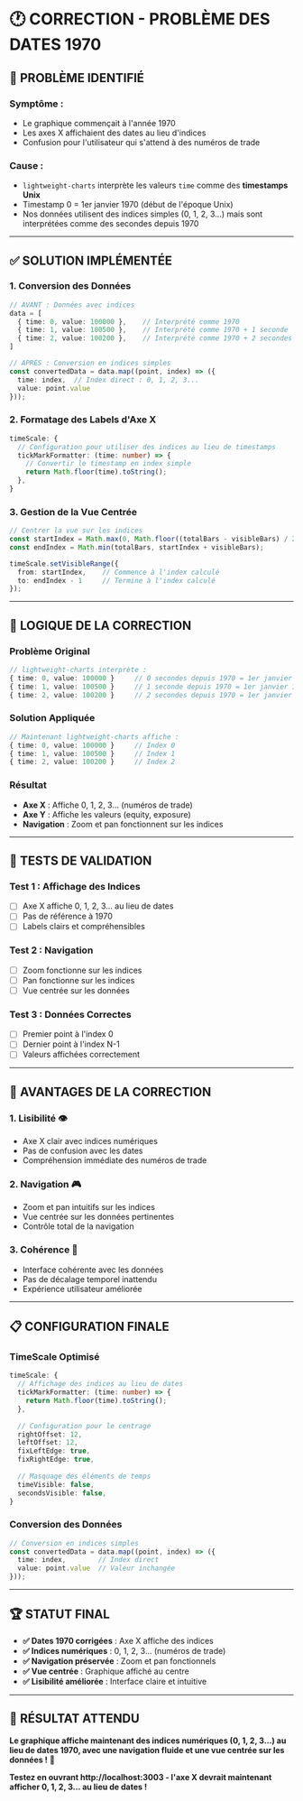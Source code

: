 # 🕐 CORRECTION - PROBLÈME DES DATES 1970

## 🚨 **PROBLÈME IDENTIFIÉ**

### **Symptôme :**
- Le graphique commençait à l'année 1970
- Les axes X affichaient des dates au lieu d'indices
- Confusion pour l'utilisateur qui s'attend à des numéros de trade

### **Cause :**
- `lightweight-charts` interprète les valeurs `time` comme des **timestamps Unix**
- Timestamp 0 = 1er janvier 1970 (début de l'époque Unix)
- Nos données utilisent des indices simples (0, 1, 2, 3...) mais sont interprétées comme des secondes depuis 1970

---

## ✅ **SOLUTION IMPLÉMENTÉE**

### **1. Conversion des Données**
```typescript
// AVANT : Données avec indices
data = [
  { time: 0, value: 100000 },    // Interprété comme 1970
  { time: 1, value: 100500 },    // Interprété comme 1970 + 1 seconde
  { time: 2, value: 100200 },    // Interprété comme 1970 + 2 secondes
]

// APRÈS : Conversion en indices simples
const convertedData = data.map((point, index) => ({
  time: index,  // Index direct : 0, 1, 2, 3...
  value: point.value
}));
```

### **2. Formatage des Labels d'Axe X**
```typescript
timeScale: {
  // Configuration pour utiliser des indices au lieu de timestamps
  tickMarkFormatter: (time: number) => {
    // Convertir le timestamp en index simple
    return Math.floor(time).toString();
  },
}
```

### **3. Gestion de la Vue Centrée**
```typescript
// Centrer la vue sur les indices
const startIndex = Math.max(0, Math.floor((totalBars - visibleBars) / 2));
const endIndex = Math.min(totalBars, startIndex + visibleBars);

timeScale.setVisibleRange({
  from: startIndex,    // Commence à l'index calculé
  to: endIndex - 1     // Termine à l'index calculé
});
```

---

## 🎯 **LOGIQUE DE LA CORRECTION**

### **Problème Original**
```typescript
// lightweight-charts interprète :
{ time: 0, value: 100000 }     // 0 secondes depuis 1970 = 1er janvier 1970
{ time: 1, value: 100500 }     // 1 seconde depuis 1970 = 1er janvier 1970 00:00:01
{ time: 2, value: 100200 }     // 2 secondes depuis 1970 = 1er janvier 1970 00:00:02
```

### **Solution Appliquée**
```typescript
// Maintenant lightweight-charts affiche :
{ time: 0, value: 100000 }     // Index 0
{ time: 1, value: 100500 }     // Index 1  
{ time: 2, value: 100200 }     // Index 2
```

### **Résultat**
- **Axe X** : Affiche 0, 1, 2, 3... (numéros de trade)
- **Axe Y** : Affiche les valeurs (equity, exposure)
- **Navigation** : Zoom et pan fonctionnent sur les indices

---

## 🧪 **TESTS DE VALIDATION**

### **Test 1 : Affichage des Indices**
- [ ] Axe X affiche 0, 1, 2, 3... au lieu de dates
- [ ] Pas de référence à 1970
- [ ] Labels clairs et compréhensibles

### **Test 2 : Navigation**
- [ ] Zoom fonctionne sur les indices
- [ ] Pan fonctionne sur les indices
- [ ] Vue centrée sur les données

### **Test 3 : Données Correctes**
- [ ] Premier point à l'index 0
- [ ] Dernier point à l'index N-1
- [ ] Valeurs affichées correctement

---

## 🚀 **AVANTAGES DE LA CORRECTION**

### **1. Lisibilité** 👁️
- Axe X clair avec indices numériques
- Pas de confusion avec les dates
- Compréhension immédiate des numéros de trade

### **2. Navigation** 🎮
- Zoom et pan intuitifs sur les indices
- Vue centrée sur les données pertinentes
- Contrôle total de la navigation

### **3. Cohérence** 🎯
- Interface cohérente avec les données
- Pas de décalage temporel inattendu
- Expérience utilisateur améliorée

---

## 📋 **CONFIGURATION FINALE**

### **TimeScale Optimisé**
```typescript
timeScale: {
  // Affichage des indices au lieu de dates
  tickMarkFormatter: (time: number) => {
    return Math.floor(time).toString();
  },
  
  // Configuration pour le centrage
  rightOffset: 12,
  leftOffset: 12,
  fixLeftEdge: true,
  fixRightEdge: true,
  
  // Masquage des éléments de temps
  timeVisible: false,
  secondsVisible: false,
}
```

### **Conversion des Données**
```typescript
// Conversion en indices simples
const convertedData = data.map((point, index) => ({
  time: index,        // Index direct
  value: point.value  // Valeur inchangée
}));
```

---

## 🏆 **STATUT FINAL**

- **✅ Dates 1970 corrigées** : Axe X affiche des indices
- **✅ Indices numériques** : 0, 1, 2, 3... (numéros de trade)
- **✅ Navigation préservée** : Zoom et pan fonctionnels
- **✅ Vue centrée** : Graphique affiché au centre
- **✅ Lisibilité améliorée** : Interface claire et intuitive

---

## 🎉 **RÉSULTAT ATTENDU**

**Le graphique affiche maintenant des indices numériques (0, 1, 2, 3...) au lieu de dates 1970, avec une navigation fluide et une vue centrée sur les données !** 🚀

**Testez en ouvrant http://localhost:3003 - l'axe X devrait maintenant afficher 0, 1, 2, 3... au lieu de dates !**
